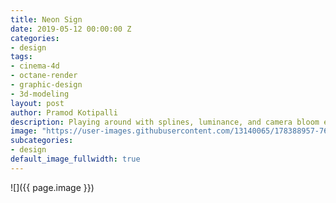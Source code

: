 ```yaml
---
title: Neon Sign
date: 2019-05-12 00:00:00 Z
categories:
- design
tags:
- cinema-4d
- octane-render
- graphic-design
- 3d-modeling
layout: post
author: Pramod Kotipalli
description: Playing around with splines, luminance, and camera bloom effects
image: "https://user-images.githubusercontent.com/13140065/178388957-76b8934b-d717-404c-9b08-f5ba93146868.png"
subcategories:
- design
default_image_fullwidth: true
---
```


![]({{ page.image }})
